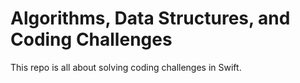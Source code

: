 # Algorithms, Data Structures, and Coding Challenges

This repo is all about solving coding challenges in Swift.
